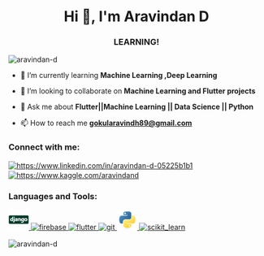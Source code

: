 <h1 align="center">Hi 👋, I'm Aravindan D</h1>
<h3 align="center"> LEARNING!</h3>

<p align="left"> <img src="https://komarev.com/ghpvc/?username=aravindan-d&label=Profile%20views&color=0e75b6&style=flat" alt="aravindan-d" /> </p>

- 🌱 I’m currently learning **Machine Learning ,Deep Learning**

- 👯 I’m looking to collaborate on **Machine Learning and Flutter projects**

- 💬 Ask me about **Flutter||Machine Learning || Data Science || Python**

- 📫 How to reach me **gokularavindh89@gmail.com**

<h3 align="left">Connect with me:</h3>
<p align="left">
<a href="https://www.linkedin.com/in/aravindan-d-05225b1b1" target="blank"><img align="center" src="https://raw.githubusercontent.com/rahuldkjain/github-profile-readme-generator/master/src/images/icons/Social/linked-in-alt.svg" alt="https://www.linkedin.com/in/aravindan-d-05225b1b1" height="30" width="40" /></a>
<a href="https://www.kaggle.com/aravindand" target="blank"><img align="center" src="https://raw.githubusercontent.com/rahuldkjain/github-profile-readme-generator/master/src/images/icons/Social/kaggle.svg" alt="https://www.kaggle.com/aravindand" height="30" width="40" /></a>
</p>

<h3 align="left">Languages and Tools:</h3>
<p align="left"> <a href="https://www.djangoproject.com/" target="_blank"> <img src="https://raw.githubusercontent.com/devicons/devicon/master/icons/django/django-original.svg" alt="django" width="40" height="40"/> </a> <a href="https://firebase.google.com/" target="_blank"> <img src="https://www.vectorlogo.zone/logos/firebase/firebase-icon.svg" alt="firebase" width="40" height="40"/> </a> <a href="https://flutter.dev" target="_blank"> <img src="https://www.vectorlogo.zone/logos/flutterio/flutterio-icon.svg" alt="flutter" width="40" height="40"/> </a> <a href="https://git-scm.com/" target="_blank"> <img src="https://www.vectorlogo.zone/logos/git-scm/git-scm-icon.svg" alt="git" width="40" height="40"/> </a> <a href="https://www.python.org" target="_blank"> <img src="https://raw.githubusercontent.com/devicons/devicon/master/icons/python/python-original.svg" alt="python" width="40" height="40"/> </a> <a href="https://scikit-learn.org/" target="_blank"> <img src="https://upload.wikimedia.org/wikipedia/commons/0/05/Scikit_learn_logo_small.svg" alt="scikit_learn" width="40" height="40"/> </a> </p>

<p><img align="center" src="https://github-readme-stats.vercel.app/api/top-langs?username=aravindan-d&show_icons=true&locale=en&layout=compact" alt="aravindan-d" /></p>
